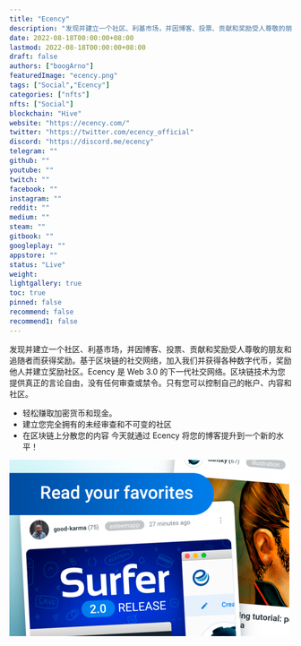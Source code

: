 ```yaml
---
title: "Ecency"
description: "发现并建立一个社区、利基市场，并因博客、投票、贡献和奖励受人尊敬的朋友和追随者而获得奖励。赚取加密货币！"
date: 2022-08-18T00:00:00+08:00
lastmod: 2022-08-18T00:00:00+08:00
draft: false
authors: ["boogArno"]
featuredImage: "ecency.png"
tags: ["Social","Ecency"]
categories: ["nfts"]
nfts: ["Social"]
blockchain: "Hive"
website: "https://ecency.com/"
twitter: "https://twitter.com/ecency_official"
discord: "https://discord.me/ecency"
telegram: ""
github: ""
youtube: ""
twitch: ""
facebook: ""
instagram: ""
reddit: ""
medium: ""
steam: ""
gitbook: ""
googleplay: ""
appstore: ""
status: "Live"
weight: 
lightgallery: true
toc: true
pinned: false
recommend: false
recommend1: false
---
```

发现并建立一个社区、利基市场，并因博客、投票、贡献和奖励受人尊敬的朋友和追随者而获得奖励。基于区块链的社交网络，加入我们并获得各种数字代币，奖励他人并建立奖励社区。Ecency 是 Web 3.0 的下一代社交网络。区块链技术为您提供真正的言论自由，没有任何审查或禁令。只有您可以控制自己的帐户、内容和社区。
- 轻松赚取加密货币和现金。
- 建立您完全拥有的未经审查和不可变的社区
- 在区块链上分散您的内容
今天就通过 Ecency 将您的博客提升到一个新的水平！

![ecency-dapp-social-hive-image1-500x315_2f560404f11b676199f255089210fa94](ecency-dapp-social-hive-image1-500x315_2f560404f11b676199f255089210fa94.png)